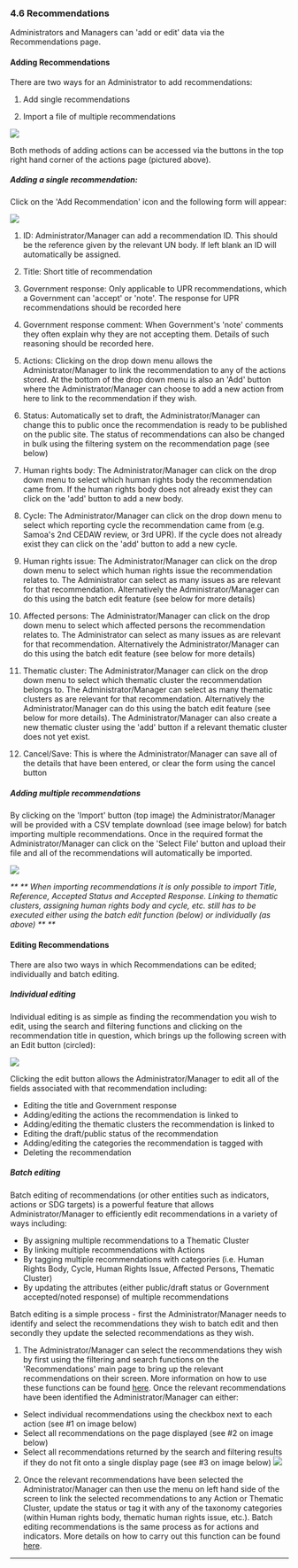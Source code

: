 ### 4.6 Recommendations

Administrators and Managers can 'add or edit' data via the Recommendations page.

#### Adding Recommendations

There are two ways for an Administrator to add recommendations:

1. Add single recommendations

2. Import a file of multiple recommendations

![](assets/Add_recommendations.png)

Both methods of adding actions can be accessed via the buttons in the top right hand corner of the actions page \(pictured above\).

##### Adding a single recommendation: 

Click on the 'Add Recommendation' icon and the following form will appear:

![](assets/Add_recommendation_2.png)

1. ID: Administrator/Manager can add a recommendation ID. This should be the reference given by the relevant UN body. If left blank an ID will automatically be assigned.

2. Title: Short title of recommendation

3. Government response: Only applicable to UPR recommendations, which a Government can 'accept' or 'note'. The response for UPR recommendations should be recorded here

4. Government response comment: When Government's 'note' comments they often explain why they are not accepting them. Details of such reasoning should be recorded here.

5. Actions: Clicking on the drop down menu allows the Administrator/Manager to link the recommendation to any of the actions stored. At the bottom of the drop down menu is also an 'Add' button where the Administrator/Manager can choose to add a new action from here to link to the recommendation if they wish.

6. Status: Automatically set to draft, the Administrator/Manager can change this to public once the recommendation is ready to be published on the public site. The status of recommendations can also be changed in bulk using the filtering system on the recommendation page \(see below\)

7. Human rights body: The Administrator/Manager can click on the drop down menu to select which human rights body the recommendation came from. If the human rights body does not already exist they can click on the 'add' button to add a new body.

8. Cycle: The Administrator/Manager can click on the drop down menu to select which reporting cycle the recommendation came from \(e.g. Samoa's 2nd CEDAW review, or 3rd UPR\). If the cycle does not already exist they can click on the 'add' button to add a new cycle.

9. Human rights issue: The Administrator/Manager can click on the drop down menu to select which human rights issue the recommendation relates to. The Administrator can select as many issues as are relevant for that recommendation. Alternatively the Administrator/Manager can do this using the batch edit feature \(see below for more details\)

10. Affected persons: The Administrator/Manager can click on the drop down menu to select which affected persons the recommendation relates to. The Administrator can select as many issues as are relevant for that recommendation. Alternatively the Administrator/Manager can do this using the batch edit feature \(see below for more details\)

11. Thematic cluster: The Administrator/Manager can click on the drop down menu to select which thematic cluster the recommendation belongs to. The Administrator/Manager can select as many thematic clusters as are relevant for that recommendation. Alternatively the Administrator/Manager can do this using the batch edit feature \(see below for more details\). The Administrator/Manager can also create a new thematic cluster using the 'add' button if a relevant thematic cluster does not yet exist.

12. Cancel/Save: This is where the Administrator/Manager can save all of the details that have been entered, or clear the form using the cancel button

##### Adding multiple recommendations

By clicking on the 'Import' button \(top image\) the Administrator/Manager will be provided with a CSV template download \(see image below\) for batch importing multiple recommendations. Once in the required format the Administrator/Manager can click on the 'Select File' button and upload their file and all of the recommendations will automatically be imported. 

![](assets/Batch_import_recommendations.png)

_\*\* ** When importing recommendations it is only possible to import Title, Reference, Accepted Status and Accepted Response. Linking to thematic clusters, assigning human rights body and cycle, etc. still has to be executed either using the batch edit function \(below\) or individually \(as above\) ** \*\*_

#### Editing Recommendations

There are also two ways in which Recommendations can be edited; individually and batch editing.

##### Individual editing

Individual editing is as simple as finding the recommendation you wish to edit, using the search and filtering functions and clicking on the recommendation title in question, which brings up the following screen with an Edit button \(circled\):

![](assets/Edit_recommendations.png)

Clicking the edit button allows the Administrator/Manager to edit all of the fields associated with that recommendation including:

* Editing the title and Government response
* Adding/editing the actions the recommendation is linked to
* Adding/editing the thematic clusters the recommendation is linked to
* Editing the draft/public status of the recommendation
* Adding/editing the categories the recommendation is tagged with
* Deleting the recommendation

##### Batch editing

Batch editing of recommendations \(or other entities such as indicators, actions or SDG targets\) is a powerful feature that allows Administrator/Manager  to efficiently edit recommendations in a variety of ways including:

* By assigning multiple recommendations to a Thematic Cluster
* By linking multiple recommendations with Actions
* By tagging multiple recommendations with categories \(i.e. Human Rights Body, Cycle, Human Rights Issue, Affected Persons, Thematic Cluster\)
* By updating the attributes \(either public/draft status or Government accepted/noted response\) of multiple recommendations

Batch editing is a simple process - first the Administrator/Manager needs to identify and select the recommendations they wish to batch edit and then secondly they update the selected recommendations as they wish.

1. The Administrator/Manager can select the recommendations they wish by first using the filtering and search functions on the 'Recommendations' main page to bring up the relevant recommendations on their screen. More information on how to use these functions can be found [here](visitors/actions.md). Once the relevant recommendations have been identified the Administrator/Manager can either:

  * Select individual recommendations using the checkbox next to each action \(see \#1 on image  below\)
  * Select all recommendations on the page displayed \(see \#2 on image below\)
  * Select all recommendations returned by the search and filtering results if they do not fit onto a single display page \(see \#3 on image below\)
![](assets/Batch_edit_recommendations.png)

2. Once the relevant recommendations have been selected the Administrator/Manager can then use the menu on left hand side of the screen to link the selected recommendations to any Action or Thematic Cluster, update the status or tag it with any of the taxonomy categories \(within Human rights body, thematic human rights issue, etc.\). Batch editing recommendations is the same process as for actions and indicators. More details on how to carry out this function can be found [here](members/actions.md).

---




